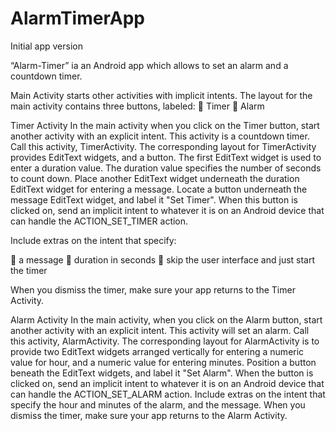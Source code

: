 # AlarmTimerApp
Initial app version

“Alarm-Timer” ia an Android app which allows to set an alarm and a countdown timer.

Main Activity starts other activities with implicit intents.
The layout for the main activity contains three buttons, labeled:
 Timer
 Alarm

Timer Activity
In the main activity when you click on the Timer button, start another activity with an explicit intent. 
This activity is a countdown timer. Call this activity, TimerActivity.
The corresponding layout for TimerActivity provides EditText widgets, and a button.
The first EditText widget is used to enter a duration value. The duration value specifies the number of seconds to count down.
Place another EditText widget underneath the duration EditText widget for entering a message.
Locate a button underneath the message EditText widget, and label it "Set Timer". When this button is clicked on, 
send an implicit intent to whatever it is on an Android device that can handle the ACTION_SET_TIMER action.

Include extras on the intent that specify:

 a message
 duration in seconds
 skip the user interface and just start the timer

When you dismiss the timer, make sure your app returns to the Timer Activity.

Alarm Activity
In the main activity, when you click on the Alarm button, start another activity with an explicit intent. 
This activity will set an alarm. Call this activity, AlarmActivity.
The corresponding layout for AlarmActivity is to provide two EditText widgets arranged vertically for entering a numeric value for hour, 
and a numeric value for entering minutes.
Position a button beneath the EditText widgets, and label it "Set Alarm". When the button is clicked on, send an implicit intent 
to whatever it is on an Android device that can handle the ACTION_SET_ALARM action. Include extras on the intent that specify the 
hour and minutes of the alarm, and the message.
When you dismiss the timer, make sure your app returns to the Alarm Activity.
